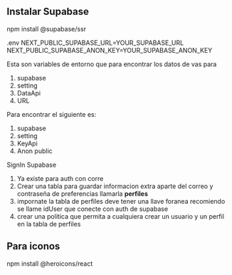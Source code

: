 ## Instalar Supabase
npm install @supabase/ssr

.env
NEXT_PUBLIC_SUPABASE_URL=YOUR_SUPABASE_URL
NEXT_PUBLIC_SUPABASE_ANON_KEY=YOUR_SUPABASE_ANON_KEY

 Esta son variables de entorno que para encontrar los datos de vas para
 1. supabase
 2. setting
 3. DataApi
 4. URL

 Para encontrar el siguiente es:
 1. supabase
 2. setting
 3. KeyApi
 4. Anon public

 SignIn Supabase

 1. Ya existe para auth  con corre
 2. Crear una tabla para guardar informacion extra aparte del correo
 y contraseña de preferencias llamarla **perfiles**
 3. impornate la tabla de perfiles deve tener una llave foranea
 recomiendo se llame idUser que conecte con auth de supabase
4. crear una politica que permita a cualquiera crear un usuario y un perfil en la tabla de perfiles

## Para iconos
npm install @heroicons/react


